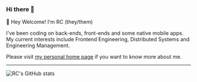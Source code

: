 ### Hi there 👋

👋 Hey Welcome! I'm RC (they/them)

I've been coding on back-ends, front-ends and some native mobile apps. My current interests include Frontend Engineering, Distributed Systems and Engineering Management.

Please visit [my personal home page](https://rcdexta.com/) if you want to know more about me.

---
![RC's GitHub stats](https://github-readme-stats.vercel.app/api?username=rcdexta&show_icons=true&theme=radical)

